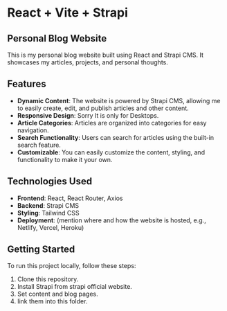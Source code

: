 # React + Vite + Strapi
## Personal Blog Website


This is my personal blog website built using React and Strapi CMS. It showcases my articles, projects, and personal thoughts.

## Features

- **Dynamic Content**: The website is powered by Strapi CMS, allowing me to easily create, edit, and publish articles and other content.
- **Responsive Design**: Sorry It is only for Desktops.
- **Article Categories**: Articles are organized into categories for easy navigation.
- **Search Functionality**: Users can search for articles using the built-in search feature.
- **Customizable**: You can easily customize the content, styling, and functionality to make it your own.

## Technologies Used

- **Frontend**: React, React Router, Axios
- **Backend**: Strapi CMS
- **Styling**: Tailwind CSS
- **Deployment**: (mention where and how the website is hosted, e.g., Netlify, Vercel, Heroku)

## Getting Started

To run this project locally, follow these steps:

1. Clone this repository.
2. Install Strapi from strapi official website.
3. Set content and blog pages.
4. link them into this folder.
